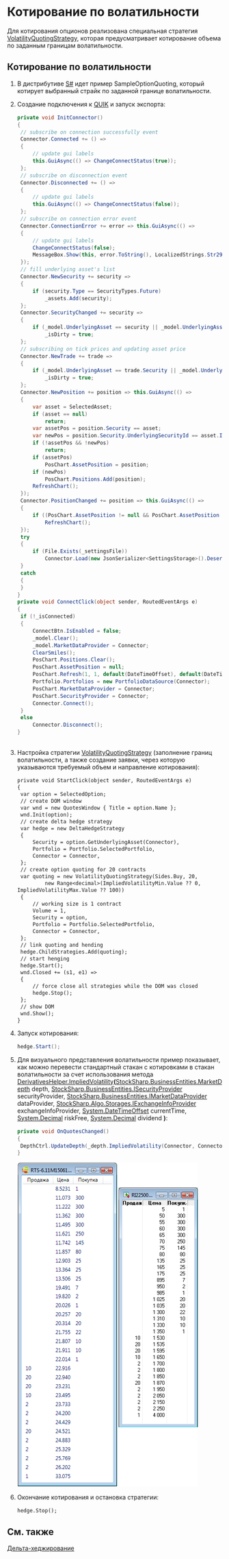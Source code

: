 # Котирование по волатильности

Для котирования опционов реализована специальная стратегия [VolatilityQuotingStrategy](xref:StockSharp.Algo.Strategies.Derivatives.VolatilityQuotingStrategy), которая предусматривает котирование объема по заданным границам волатильности. 

## Котирование по волатильности

1. В дистрибутиве [S\#](../../api.md) идет пример SampleOptionQuoting, который котирует выбранный страйк по заданной границе волатильности. 
2. Создание подключения к [QUIK](../connectors/russia/quik.md) и запуск экспорта: 

   ```cs
   private void InitConnector()
   {
   	// subscribe on connection successfully event
   	Connector.Connected += () =>
   	{
   		// update gui labels
   		this.GuiAsync(() => ChangeConnectStatus(true));
   	};
   	// subscribe on disconnection event
   	Connector.Disconnected += () =>
   	{
   		// update gui labels
   		this.GuiAsync(() => ChangeConnectStatus(false));
   	};
   	// subscribe on connection error event
   	Connector.ConnectionError += error => this.GuiAsync(() =>
   	{
   		// update gui labels
   		ChangeConnectStatus(false);
   		MessageBox.Show(this, error.ToString(), LocalizedStrings.Str2959);
   	});
   	// fill underlying asset's list
   	Connector.NewSecurity += security =>
   	{
   		if (security.Type == SecurityTypes.Future)
   			_assets.Add(security);
   	};
   	Connector.SecurityChanged += security =>
   	{
   		if (_model.UnderlyingAsset == security || _model.UnderlyingAsset.Id == security.UnderlyingSecurityId)
   			_isDirty = true;
   	};
   	// subscribing on tick prices and updating asset price
   	Connector.NewTrade += trade =>
   	{
   		if (_model.UnderlyingAsset == trade.Security || _model.UnderlyingAsset.Id == trade.Security.UnderlyingSecurityId)
   			_isDirty = true;
   	};
   	Connector.NewPosition += position => this.GuiAsync(() =>
   	{
   		var asset = SelectedAsset;
   		if (asset == null)
   			return;
   		var assetPos = position.Security == asset;
   		var newPos = position.Security.UnderlyingSecurityId == asset.Id;
   		if (!assetPos && !newPos)
   			return;
   		if (assetPos)
   			PosChart.AssetPosition = position;
   		if (newPos)
   			PosChart.Positions.Add(position);
   		RefreshChart();
   	});
   	Connector.PositionChanged += position => this.GuiAsync(() =>
   	{
   		if ((PosChart.AssetPosition != null && PosChart.AssetPosition == position) || PosChart.Positions.Cache.Contains(position))
   			RefreshChart();
   	});
   	try
   	{
   		if (File.Exists(_settingsFile))
   			Connector.Load(new JsonSerializer<SettingsStorage>().Deserialize(_settingsFile));
   	}
   	catch
   	{
   	}
   }
   private void ConnectClick(object sender, RoutedEventArgs e)
   {
   	if (!_isConnected)
   	{
   		ConnectBtn.IsEnabled = false;
   		_model.Clear();
   		_model.MarketDataProvider = Connector;
   		ClearSmiles();
   		PosChart.Positions.Clear();
   		PosChart.AssetPosition = null;
   		PosChart.Refresh(1, 1, default(DateTimeOffset), default(DateTimeOffset));
   		Portfolio.Portfolios = new PortfolioDataSource(Connector);
   		PosChart.MarketDataProvider = Connector;
   		PosChart.SecurityProvider = Connector;
   		Connector.Connect();
   	}
   	else
   		Connector.Disconnect();
   }            		
   	  				
   ```
3. Настройка стратегии [VolatilityQuotingStrategy](xref:StockSharp.Algo.Strategies.Derivatives.VolatilityQuotingStrategy) (заполнение границ волатильности, а также создание заявки, через которую указываются требуемый объем и направление котирования): 

   ```none
   private void StartClick(object sender, RoutedEventArgs e)
   {
   	var option = SelectedOption;
   	// create DOM window
   	var wnd = new QuotesWindow { Title = option.Name };
   	wnd.Init(option);
   	// create delta hedge strategy
   	var hedge = new DeltaHedgeStrategy
   	{
   		Security = option.GetUnderlyingAsset(Connector),
   		Portfolio = Portfolio.SelectedPortfolio,
   		Connector = Connector,
   	};
   	// create option quoting for 20 contracts
   	var quoting = new VolatilityQuotingStrategy(Sides.Buy, 20,
   			new Range<decimal>(ImpliedVolatilityMin.Value ?? 0, ImpliedVolatilityMax.Value ?? 100))
   	{
   		// working size is 1 contract
   		Volume = 1,
   		Security = option,
   		Portfolio = Portfolio.SelectedPortfolio,
   		Connector = Connector,
   	};
   	// link quoting and hending
   	hedge.ChildStrategies.Add(quoting);
   	// start henging
   	hedge.Start();
   	wnd.Closed += (s1, e1) =>
   	{
   		// force close all strategies while the DOM was closed
   		hedge.Stop();
   	};
   	// show DOM
   	wnd.Show();
   }
   ```
4. Запуск котирования: 

   ```cs
   hedge.Start();
   ```
5. Для визуального представления волатильности пример показывает, как можно перевести стандартный стакан с котировками в стакан волатильности за счет использования метода [DerivativesHelper.ImpliedVolatility](xref:StockSharp.Algo.Derivatives.DerivativesHelper.ImpliedVolatility(StockSharp.BusinessEntities.MarketDepth,StockSharp.BusinessEntities.ISecurityProvider,StockSharp.BusinessEntities.IMarketDataProvider,StockSharp.Algo.Storages.IExchangeInfoProvider,System.DateTimeOffset,System.Decimal,System.Decimal))**(**[StockSharp.BusinessEntities.MarketDepth](xref:StockSharp.BusinessEntities.MarketDepth) depth, [StockSharp.BusinessEntities.ISecurityProvider](xref:StockSharp.BusinessEntities.ISecurityProvider) securityProvider, [StockSharp.BusinessEntities.IMarketDataProvider](xref:StockSharp.BusinessEntities.IMarketDataProvider) dataProvider, [StockSharp.Algo.Storages.IExchangeInfoProvider](xref:StockSharp.Algo.Storages.IExchangeInfoProvider) exchangeInfoProvider, [System.DateTimeOffset](xref:System.DateTimeOffset) currentTime, [System.Decimal](xref:System.Decimal) riskFree, [System.Decimal](xref:System.Decimal) dividend **)**: 

   ```cs
   private void OnQuotesChanged()
   {
   	DepthCtrl.UpdateDepth(_depth.ImpliedVolatility(Connector, Connector, Connector.CurrentTime));
   }
   ```

   ![sample quote iv](../../../images/sample_quote_iv.png)
6. Окончание котирования и остановка стратегии: 

   ```none
   hedge.Stop();
   ```

## См. также

[Дельта\-хеджирование](delta_hedging.md)
